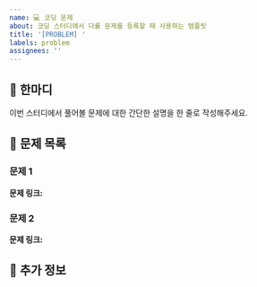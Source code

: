 ```yaml
---
name: 💻 코딩 문제
about: 코딩 스터디에서 다룰 문제를 등록할 때 사용하는 템플릿
title: '[PROBLEM] '
labels: problem
assignees: ''
---
```


## 📝 한마디
<!-- 문제에 대한 간단한 한 줄 요약을 작성해주세요 -->
이번 스터디에서 풀어볼 문제에 대한 간단한 설명을 한 줄로 작성해주세요.

## 🎯 문제 목록

### 문제 1
**문제 링크:**


### 문제 2
**문제 링크:**


## 📝 추가 정보
<!-- 힌트나 참고 자료가 있다면 작성해주세요 -->
